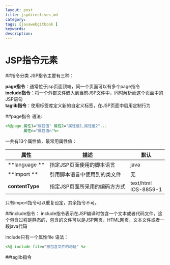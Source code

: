 ```yaml
---
layout: post
title: jspdirectives_md
category: 
tags: [javawebgitbook ]
keywords:
description:
---
```

# JSP指令元素

##指令分类
JSP指令主要有三种：

**page指令**：通常位于jsp页面顶端，同一个页面可以有多个page指令<br>
**include指令**：将一个外部文件嵌入到当前JSP文件中，同时解析而这个页面中的JSP语句<br>
**taglib指令**：使用标签库定义新的自定义标签，在JSP页面中启用定制行为

##page指令
语法:
```jsp
<%@page 属性1="属性值" 属性2="属性值1,属性值2"...
        属性n="属性值n"%>
```
一共有13个属性值，最常用属性值：

|属性 | 描述| 默认  |
| -- | -- | -- |
| **language **| 指定JSP页面使用的脚本语言| java|
| **import **| 引用脚本语言中使用到的类文件 |无 |
| **contentType**| 指定JSP页面所采用的编码方方式|text/html<br>IOS-8859-1|

只有import指令可以重复设定，其余指令不可。

##include指令：
include指令表示在JSP编译时包含一个文本或者代码文件，这个包含过程是静态的，包含的文件可以是JSP网页，HTML网页，文本文件或者一段java代码

include只有一个属性file
语法：
```jsp
<%@ include file="被包含文件的地址" %>
```

##taglib指令
